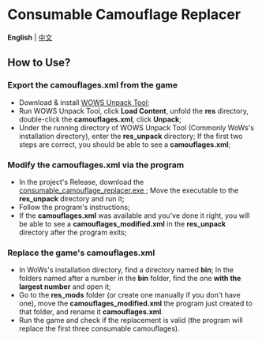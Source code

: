 # Consumable Camouflage Replacer

**English** | [中文](README.md)

## How to Use?

### Export the camouflages.xml from the game

- Download &
  install [WOWS Unpack Tool](https://forum.worldofwarships.eu/topic/113847-all-wows-unpack-tool-unpack-game-client-resources/);
- Run WOWS Unpack Tool, click **Load Content**, unfold the **res** directory, double-click the **camouflages.xml**,
  click **Unpack**;
- Under the running directory of WOWS Unpack Tool (Commonly WoWs\'s installation directory), enter the **res_unpack**
  directory; If the first two steps are correct, you should be able to see a **camouflages.xml**;

### Modify the camouflages.xml via the program

- In the project\'s Release, download the [consumable_camouflage_replacer.exe
  ](https://github.com/MikhailTapio/ConsumableCamouflageReplacer/releases/download/1.2.0/ConsumableCamouflageReplacer-1.2.0.exe);
  Move the executable to the **res_unpack** directory and run it;
- Follow the program\'s instructions;
- If the **camouflages.xml** was available and you\'ve done it right, you will be able to see a
  **camouflages_modified.xml** in the **res_unpack** directory after the program exits;

### Replace the game\'s camouflages.xml

- In WoWs\'s installation directory, find a directory named **bin**; In the folders named after a number in the **bin**
  folder, find the one **with the largest number** and open it;
- Go to the **res_mods** folder (or create one manually if you don't have one), move the **camouflages_modified.xml**
  the program just created to that folder, and rename it **camouflages.xml**.
- Run the game and check if the replacement is valid (the program will replace the first three consumable camouflages).